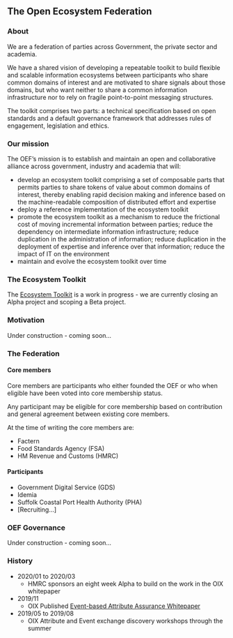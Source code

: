 ## The Open Ecosystem Federation

### About

We are a federation of parties across Government, the private sector and academia.

We have a shared vision of developing a repeatable toolkit to build flexible and scalable information ecosystems between participants who share common domains of interest and are motivated to share signals about those domains, but who want neither to share a common information infrastructure nor to rely on fragile point-to-point messaging structures.

The toolkit comprises two parts: a technical specification based on open standards and a default governance framework that addresses rules of engagement, legislation and ethics.

### Our mission

The OEF’s mission is to establish and maintain an open and collaborative alliance across government, industry and academia that will:

* develop an ecosystem toolkit comprising a set of composable parts that permits parties to share tokens of value about common domains of interest, thereby enabling rapid decision making and inference based on the machine-readable composition of distributed effort and expertise
* deploy a reference implementation of the ecosystem toolkit
* promote the ecosystem toolkit as a mechanism to reduce the frictional cost of moving incremental information between parties; reduce the dependency on intermediate information infrastructure; reduce duplication in the administration of information; reduce duplication in the deployment of expertise and inference over that information; reduce the impact of IT on the environment
* maintain and evolve the ecosystem toolkit over time

### The Ecosystem Toolkit

The [Ecosystem Toolkit](ecosystem-toolkit) is a work in progress - we are currently closing an Alpha project and scoping a Beta project.



### Motivation

Under construction - coming soon...

### The Federation

#### Core members

Core members are participants who either founded the OEF or who when eligible have been voted into core membership status.

Any participant may be eligible for core membership based on contribution and general agreement between existing core members.

At the time of writing the core members are:

* Factern
* Food Standards Agency (FSA)
* HM Revenue and Customs (HMRC)

#### Participants

* Government Digital Service (GDS)
* Idemia
* Suffolk Coastal Port Health Authority (PHA)
* [Recruiting...]

### OEF Governance

Under construction - coming soon...

### History

* 2020/01 to 2020/03
  * HMRC sponsors an eight week Alpha to build on the work in the OIX whitepaper
* 2019/11
  * OIX Published [Event-based Attribute Assurance Whitepaper](https://openidentityexchange.org/wp-content/uploads/2019/11/191101-Building-a-Trusted-Environment-Whitepaper-FINAL.pdf)
* 2019/05 to 2019/08
  * OIX Attribute and Event exchange discovery workshops through the summer
